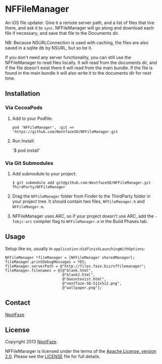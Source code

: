 NFFileManager
=============

An iOS file updater. Give it a remote server path, and a list of files that live there, and ask it to `sync`. NFFileManager will go along and download each file if necessary, and save that file to the Documents dir. 

NB: Because NSURLConnection is used with caching, the files are also saved in a sqlite db by NSURL, but so be it.

If you don't need any server functionality, you can still use the NFFileManager to read files locally. It will read from the documents dir, and if the file doesn't exist there it will read from the main bundle. If the file is found in the main bundle it will also write it to the documents dir for next time.

## Installation

### Via CocoaPods

1. Add to your Podfile:

	`pod 'NFFileManager', :git => 'https://github.com/NextfazeSD/NFFileManager.git`

2. Run Install:
	
	`$ pod install'

### Via Git Submodules

1. Add submodule to your project:

    `$ git submodule add git@github.com:NextfazeSD/NFFileManager.git ThirdParty/NFFileManager`
    
2. Drag the `NFFileManager` folder from Finder to the ThirdParty folder in your project tree. It should contain two files, `NFFileManager.h` and `NFFileManger.m`.
3. NFFileManager uses ARC, so if your project doesn't use ARC, add the `-fobjc-arc` compiler flag to `NFFileManager.m` in the Build Phases tab.

## Usage

Setup like so, usually in `application:didfinishLaunchingWithOptions`:

    NFFileManager *fileManager = [NFFileManager sharedManager];
    fileManager.printDebugMessages = YES;
    fileManager.serverPath = @"http://files.faze.biz/nffilemanager";
    fileManager.filenames = @[@"blank.html",
                              @"blank2.html",
                              @"doesntexist.html",
                              @"nextfaze-SQ-512x512.png",
                              @"wallpaper.png"];


## Contact

[NextFaze](http://nextfaze.com)

## License

Copyright 2013 [NextFaze](http://nextfaze.com).

NFFileManager is licensed under the terms of the [Apache License, version 2.0](http://www.apache.org/licenses/LICENSE-2.0.html). Please see the [LICENSE](https://github.com/NextfazeSD/NFFileManager/blob/master/LICENSE) file for full details.
